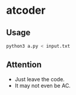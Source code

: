# atcoder

## Usage

```zsh
python3 a.py < input.txt
```

## Attention

- Just leave the code.
- It may not even be AC.
